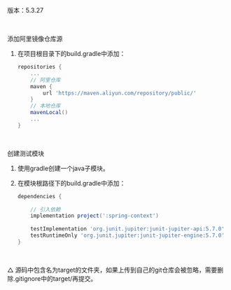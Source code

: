 版本：5.3.27

<br>

添加阿里镜像仓库源

1. 在项目根目录下的build.gradle中添加：

   ```groovy
   repositories {
       ...
       // 阿里仓库
       maven {
           url 'https://maven.aliyun.com/repository/public/'
       }
       // 本地仓库
       mavenLocal()
       ...
   }
   ```

<br>

创建测试模块

1. 使用gradle创建一个java子模块。

2. 在模块根路径下的build.gradle中添加：

   ```groovy
   dependencies {
       
       // 引入依赖
       implementation project(':spring-context')
       
       testImplementation 'org.junit.jupiter:junit-jupiter-api:5.7.0'
       testRuntimeOnly 'org.junit.jupiter:junit-jupiter-engine:5.7.0'
   }
   ```

<br>

△ 源码中包含名为target的文件夹，如果上传到自己的git仓库会被忽略，需要删除.gitignore中的target/再提交。